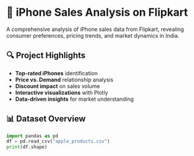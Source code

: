 # 📱 iPhone Sales Analysis on Flipkart

A comprehensive analysis of iPhone sales data from Flipkart, revealing consumer preferences, pricing trends, and market dynamics in India.

## 🔍 Project Highlights

- **Top-rated iPhones** identification
- **Price vs. Demand** relationship analysis
- **Discount impact** on sales volume
- **Interactive visualizations** with Plotly
- **Data-driven insights** for market understanding

## 📊 Dataset Overview

```python
import pandas as pd
df = pd.read_csv("apple_products.csv")
print(df.shape)
```
